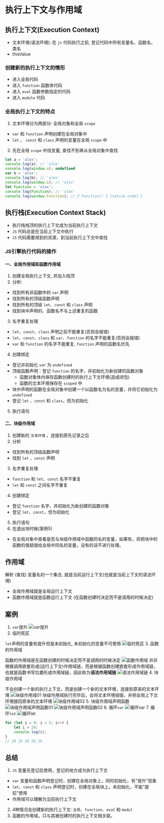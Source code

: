 # 执行上下文与作用域

## 执行上下文(Execution Context)
- 文本环境(语法环境): 在 `js` 代码执行之前, 登记代码中所有变量名、函数名、类名
- thisValue
### 创建新的执行上下文的情形
- 进入全局代码
- 进入 `function` 函数体代码
- 进入 `eval` 函数参数指定的代码
- 进入 `module` 代码
### 全局执行上下文的特点
1. 文本环境分为两部分: 全局对象和全局 `scope`
- `var` 和 `function` 声明创建在全局对象中
- `let` 、 `const` 和 `class` 声明的变量在全局 `scope` 中
2. 先在全局 `scope` 中找变量, 查找不到再从全局对象中查找
```javascript
let a = 'alex';
console.log(a); // 'alex'
console.log(window.a); undefined
var b = 'alex';
console.log(b); // 'alex'
console.log(window.b); // 'alex'
let Function = 'alex';
console.log(Function); // 'alex'
console.log(window.Function); // ƒ Function() { [native code] }
```
## 执行栈(Execution Context Stack)
- 执行栈栈顶的执行上下文成为当前执行上下文
- `JS` 代码总是在当前上下文中执行
- `JS` 代码需要用到的资源，到当前执行上下文中查找
### JS引擎执行代码的操作
#### 一、全局作用域和函数作用域
1. 创建全局执行上下文, 并加入栈顶
2. 分析:
- 找到所有非函数中的 `var` 声明
- 找到所有的顶级函数声明
- 找到所有的顶级 `let`、`const` 和 `class` 声明
- 找到块中声明的、函数名不与上述重复的函数
3. 名字重复处理
- `let`、`const`、`class` 声明之前不能重复(否则会报错)
- `let`、`const`、`class` 和 `var`、`function` 的名字不能重复(否则会报错)
- `var` 和 `function` 的名字不能重复, `function` 声明的函数名优先
4. 创建绑定
- 登记并初始化 `var` 为 `undefined`
- 顶级函数声明：登记 `function` 的名字，并初始化为新创建的函数对象
  - 函数对象体内保存函数创建时的执行上下文环境(造成闭包)
  - 函数的文本环境保存在 `scoped` 中
- 块中声明的函数在全局对象中创建一个以函数名为名的变量，并将它初始化为 `undefined`
- 登记 `let` 、`const` 和 `class`，但为初始化
5. 执行语句
#### 二、块级作用域
1. 创建新的 `文本环境` ，连接到原先记录之后
2. 分析
- 找到所有的顶级函数声明
- 找到 `let` 、`const` 声明
3. 名字重复处理
- `function` 和 `let`、`const` 名字不重复
- `let` 和 `const` 之间名字不重复
4. 创建绑定
- 登记 `function` 名字，并初始化为新创建的函数对象
- 登记 `let`、`const`，但为初始化
5. 执行语句
6. 在退出块时候(案例5)
- 在全局对象中查看是否与块级作用域中函数同名的变量，如果有，将把块中的函数的值赋值给全局中同名的变量，没有的话不进行处理。

## 作用域
解析 (查找) 变量名的一个集合, 就是当前运行上下文(也就是当前上下文的语法环境)
- 全局作用域就是全局运行上下文
- 函数作用域就是函数运行上下文 (在函数创建时决定而不是调用的时候决定)

## 案例
1. `var`提升
![var提升](./assets/executionContext-01.png)
2. 临时死区

`let`声明的变量有提升但是未初始化, 未初始化的变量不可使用
![临时死区](./assets/executionContext-02.png)
3. 函数的作用域
    
函数的作用域是在函数创建的时候决定而不是调用的时候决定
![函数作用域](./assets/executionContext-03.png)
并非根据调用嵌套形成(运行上下文)作用域链，而是根据函数创建嵌套形成作用域链，也就是函数书写位置形成作用域链，因此称为**语法作用域链**
![语法作用域链](./assets/executionContext-04.png)
4. 块级作用域

不会创建一个新的执行上下文，而是创建一个新的文本环境，连接到原来的文本环境
![块级作用域01](./assets/executionContext-05.png)
块级作用域执行完毕后，会将文本环境销毁，并把全局上下文环境接回原来的文本环境
![块级作用域02](./assets/executionContext-06.png)
5. 块级作用域声明函数
![块级作用域声明函数01](./assets/executionContext-07.png)
![块级作用域声明函数02](./assets/executionContext-08.png)
6. 循环`var`
![循环var](./assets/executionContext-09.png)
7. 循环`let`
![循环let](./assets/executionContext-10.png)
```javascript
for (let i = 0; i < 5; i++) {
    let i = 29;
    console.log(i);
}
// 29 29 29 29 29
```
## 总结
1. `JS` 变量先登记后使用，登记的地方成为执行上下文
- `var` 变量和函数声明登记时，创建在全局对象上，同时初始化，有"提升"现象
- `let`、`const` 和 `class` 声明登记时，创建在全局块上，未初始化，不能"提前"使用
- 作用域可以理解为当前执行上下文
2. 4种情况会创建新的执行上下文: `全局`、`function`、`eval` 和 `modul`
3. 函数的作用域，只与其被创建时的执行上下文相关联。